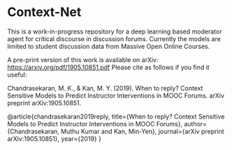 # Context-Net
This is a work-in-progress repository for a deep learning based moderator agent for critical discourse in discussion forums. Currently the models are limited to student discussion data from Massive Open Online Courses.

A pre-print version of this work is available on arXiv: https://arxiv.org/pdf/1905.10851.pdf
Please cite as follows if you find it useful:

Chandrasekaran, M. K., & Kan, M. Y. (2019). When to reply? Context Sensitive Models to Predict Instructor Interventions in MOOC Forums. arXiv preprint arXiv:1905.10851.

@article{chandrasekaran2019reply,
  title={When to reply? Context Sensitive Models to Predict Instructor Interventions in MOOC Forums},
  author={Chandrasekaran, Muthu Kumar and Kan, Min-Yen},
  journal={arXiv preprint arXiv:1905.10851},
  year={2019}
}

